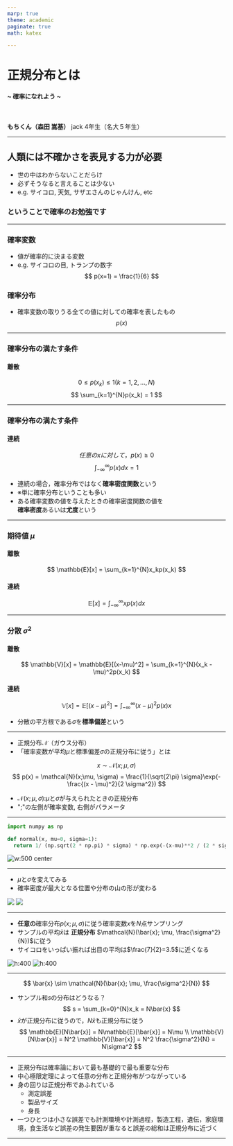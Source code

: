 ```yaml
---
marp: true
theme: academic
paginate: true
math: katex

---
```

<!-- _class: lead -->
# 正規分布とは
#### ~ 確率になれよう ~

<br>

**もちくん（森田 嵩基）**
jack 4年生（名大５年生）

---
<!-- _header: 確率｜なぜ確率を勉強するのか -->
## 人類には不確かさを表見する力が必要
- 世の中はわからないことだらけ
- 必ずそうなると言えることは少ない
- e.g. サイコロ, 天気, サザエさんのじゃんけん, etc

### ということで確率のお勉強です

---
<!-- _header: 確率の基礎｜復習(1) -->
### 確率変数
- 値が確率的に決まる変数
- e.g. サイコロの目, トランプの数字
$$ 
p(x=1) = \frac{1}{6} 
$$

### 確率分布
- 確率変数の取りうる全ての値に対しての確率を表したもの
$$
p(x)
$$


--- 
<!-- _header: 確率の基礎｜復習(2) -->
### 確率分布の満たす条件
#### 離散
$$
0 \le p(x_k) \le 1　(k = 1,2,...,N)
$$
$$
\sum_{k=1}^{N}p(x_k) = 1
$$


--- 
<!-- _header: 確率の基礎｜復習(3) -->
### 確率分布の満たす条件
#### 連続
$$
任意のxに対して，p(x) \ge 0
$$
$$
\int_{-\infty}^{\infty}p(x)dx = 1
$$

- 連続の場合，確率分布ではなく**確率密度関数**という
- ※単に確率分布ということも多い
- ある確率変数の値を与えたときの確率密度関数の値を<br>**確率密度**あるいは**尤度**という


--- 
<!-- _header: 確率の基礎｜復習(4) -->
### 期待値 $\mu$
#### 離散
$$
\mathbb{E}[x] = \sum_{k=1}^{N}x_kp(x_k)
$$
#### 連続
$$
\mathbb{E}[x] = \int_{-\infty}^{\infty}xp(x)dx
$$

--- 
<!-- _header: 確率の基礎｜復習(5) -->
### 分散 $\sigma^2$
#### 離散
$$
\mathbb{V}[x] = \mathbb{E}[(x-\mu)^2] = \sum_{k=1}^{N}(x_k - \mu)^2p(x_k) 
$$
#### 連続
$$
\mathbb{V}[x] = \mathbb{E}[(x-\mu)^2] = \int_{-\infty}^{\infty}(x-\mu)^2p(x)x
$$
- 分散の平方根である$\sigma$を**標準偏差**という

---
<!-- _header: 正規分布 -->
- 正規分布$\mathcal{N}$（ガウス分布）
- 「確率変数が平均$\mu$と標準偏差$\sigma$の正規分布に従う」とは

$$
x \sim \mathcal{N}(x;\mu, \sigma)
$$
$$
p(x) = \mathcal{N}(x;\mu, \sigma) = \frac{1}{\sqrt{2\pi} \sigma}\exp(-\frac{(x - \mu)^2}{2 \sigma^2})
$$

- $\mathcal{N}(x;\mu, \sigma)$:$\mu$と$\sigma$が与えられたときの正規分布
- ";"の左側が確率変数, 右側がパラメータ



---
<!-- _header: 正規分布｜python -->
```python
import numpy as np

def normal(x, mu=0, sigma=1):
  return 1/ (np.sqrt(2 * np.pi) * sigma) * np.exp(-(x-mu)**2 / (2 * sigma**2))

```
![w:500 center](./images/normal00.png)


---
<!-- _header: 正規分布｜python -->
- $\mu$と$\sigma$を変えてみる
- 確率密度が最大となる位置や分布の山の形が変わる

![](./images/normal01.png) ![](./images/normal02.png)


---
<!-- _header: 中心極限定理 -->
- **任意の**確率分布$p(x;\mu,\sigma)$に従う確率変数$x$を$N$点サンプリング
- サンプルの平均$\bar{x}$は **正規分布** $\mathcal{N}(\bar{x}; \mu, \frac{\sigma^2}{N})$に従う
- サイコロをいっぱい振れば出目の平均は$\frac{7}{2}=3.5$に近くなる

![h:400](./images/normal03.png) ![h:400](./images/normal04.png)

---
<!-- _header: 中心極限定理｜サンプル和の分布 -->
$$
\bar{x} \sim \mathcal{N}(\bar{x}; \mu, \frac{\sigma^2}{N})
$$
- サンプル和$s$の分布はどうなる？
$$
s = \sum_{k=0}^{N}x_k = N\bar{x}
$$
- $\bar{x}$が正規分布に従うので，$N\bar{x}$も正規分布に従う
$$
\mathbb{E}[N\bar{x}] = N\mathbb{E}[\bar{x}] = N\mu \\
\mathbb{V}[N\bar{x}] = N^2 \mathbb{V}[\bar{x}] = N^2 \frac{\sigma^2}{N} = N\sigma^2
$$

---
<!-- _header: まとめ -->

- 正規分布は確率論において最も基礎的で最も重要な分布
- 中心極限定理によって任意の分布と正規分布がつながっている
- 身の回りは正規分布であふれている
  - 測定誤差
  - 製品サイズ
  - 身長 
- 一つひとつは小さな誤差でも計測環境や計測過程，製造工程，遺伝，家庭環境，食生活など誤差の発生要因が重なると誤差の総和は正規分布に近づく
---










